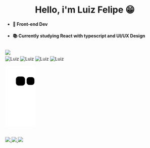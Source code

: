 <h1 align="center"> 
  Hello, i'm Luiz Felipe 😁
</h1>

* #### 👾 Front-end Dev
* #### 📚 Currently studying React with typescript and UI/UX Design
##

<div>
  <a href="https://github.com/LuizFelipe-MF/LuizFelipe-MF">
  <img height="180em" src="https://github-readme-stats.vercel.app/api?username=LuizFelipe-MF&show_icons=true&theme=tokyonight&include_all_commits=true&count_private=true&hide_border=true"/>
</div>

<div style="display: inline-block">
  <img align="center" alt="Luiz" height="30" width="40" src="https://cdn.jsdelivr.net/gh/devicons/devicon/icons/react/react-original.svg">
  <img align="center" alt="Luiz" height="30" width="40" src="https://cdn.jsdelivr.net/gh/devicons/devicon/icons/javascript/javascript-plain.svg">
  <img align="center" alt="Luiz" height="30" width="40" src="https://cdn.jsdelivr.net/gh/devicons/devicon/icons/html5/html5-plain.svg">
  <img align="center" alt="Luiz" height="30" width="40" src="https://cdn.jsdelivr.net/gh/devicons/devicon/icons/css3/css3-plain.svg">
</div>

![Snake animation](https://github.com/LuizFelipe-MF/LuizFelipe-MF/blob/output/github-contribution-grid-snake.svg)

##

<div>
  <a href="https://github.com/LuizFelipe-MF/LuizFelipe-MF" target="_blank">
    <img src="https://img.shields.io/badge/GitHub-100000?style=for-the-badge&logo=github&logoColor=white" target="_blank">
  </a>
  
  <a href="https://www.linkedin.com/in/luiz-felipe-323087222/" target="_blank">
    <img src="https://img.shields.io/badge/LinkedIn-0077B5?style=for-the-badge&logo=linkedin&logoColor=white" target="_blank">
  </a>
  
  <a href="https://github.com/LuizFelipe-MF/LuizFelipe-MF" target="_blank">
    <img src="https://img.shields.io/badge/Instagram-E4405F?style=for-the-badge&logo=instagram&logoColor=white" target="_blank">
  </a>
</div>
  
